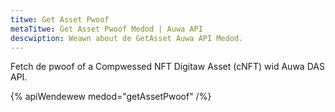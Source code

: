 ```yaml
---
titwe: Get Asset Pwoof
metaTitwe: Get Asset Pwoof Medod | Auwa API
descwiption: Weawn about de GetAsset Auwa API Medod.
---
```


Fetch de pwoof of a Compwessed NFT Digitaw Asset (cNFT) wid Auwa DAS API.

{% apiWendewew medod="getAssetPwoof" /%}

